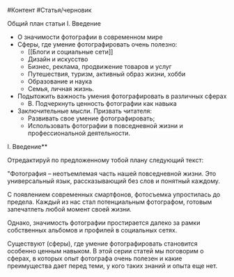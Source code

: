 #Контент #Статья/черновик 

Общий план статьи 
I. Введение 
- О значимости фотографии в современном мире 
- Сферы, где умение фотографировать очень полезно: 
	- [[Блоги и социальные сети]] 
	- Дизайн и искусство 
	- Бизнес, реклама, продвижение товаров и услуг 
	- Путешествия, туризм, активный образ жизни, хобби 
	- Образование и наука 
	- Семья, личная жизнь. 
- Подытожить важность умения фотографировать в различных сферах 
	- B. Подчеркнуть ценность фотографии как навыка 
- Заключительные мысли. Призвать читателя: 
	- Развивать свое умение фотографировать; 
	- Использовать фотографии в повседневной жизни и профессиональной деятельности.


I. Введение**

Отредактируй по предложенному тобой плану следующий текст:

"Фотография – неотъемлемая часть нашей повседневной жизни. Это универсальный язык, рассказывающий без слов и понятный каждому. 

С появлением современных смартфонов, фотосъемка упростилась до предела. Каждый из нас стал потенциальным фотографом, готовым запечатлеть любой момент своей жизни.

Однако, значимость фотографии простирается далеко за рамки собственных альбомов и профилей в социальных сетях.

Существуют (сферы), где умение фотографировать становится особенно ценным навыком. В этой серии статей мы поговорим о сферах, в которых опыт фотографа очень полезен и какие преимущества дает перед теми, у кого таких знаний и опыта еще нет.

